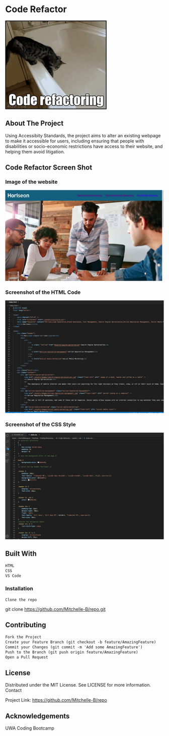 # Code Refactor #

![Code Refactoring Gif](assets/screenshots/refactoring.gif)

## About The Project ## 

Using Accessibity Standards, the project aims to alter an existing webpage to make it accessible for users, including ensuring that people with disabilities or socio-economic restrictions have access to their website, and helping them avoid litigation.

## Code Refactor Screen Shot ##

### Image of the website ###

![Screenshot of the website](assets/screenshots/Horiseon.png)

### Screenshot of the HTML Code ###

![Screenshot of the HTML Code](assets/screenshots/html.png)

### Screenshot of the CSS Style ###

![Screenshot of the CSS Code](assets/screenshots/cssstyle.png)

## Built With ##

    HTML 
    CSS 
    VS Code


### Installation ###

    Clone the repo

git clone https://github.com/Mitchelle-B/repo.git

## Contributing ##

    Fork the Project
    Create your Feature Branch (git checkout -b feature/AmazingFeature)
    Commit your Changes (git commit -m 'Add some AmazingFeature')
    Push to the Branch (git push origin feature/AmazingFeature)
    Open a Pull Request

## License ##

Distributed under the MIT License. See LICENSE for more information.
Contact

Project Link: https://github.com/Mitchelle-B/repo

## Acknowledgements ##

UWA Coding Bootcamp 
